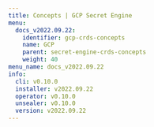 ```yaml
---
title: Concepts | GCP Secret Engine
menu:
  docs_v2022.09.22:
    identifier: gcp-crds-concepts
    name: GCP
    parent: secret-engine-crds-concepts
    weight: 40
menu_name: docs_v2022.09.22
info:
  cli: v0.10.0
  installer: v2022.09.22
  operator: v0.10.0
  unsealer: v0.10.0
  version: v2022.09.22
---
```


